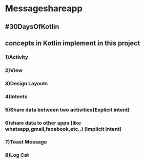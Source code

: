 # Messageshareapp
## #30DaysOfKotlin 

## concepts in Kotlin implement in this project

### 1)Activity
### 2)View
### 3)Design Layouts
### 4)Intents
### 5)Share data between two activities(Explicit intent)
### 6)share data to other apps (like whatsapp,gmail,facebook,etc..) (Implicit Intent)
### 7)Toast Message
### 8)Log Cat
